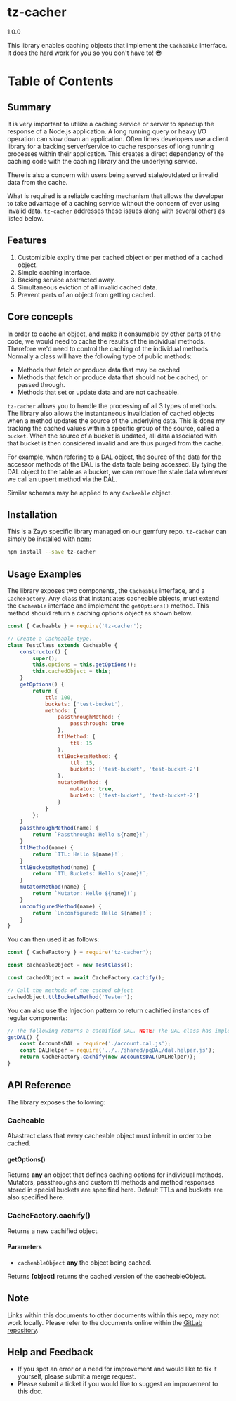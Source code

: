 # tz-cacher

1.0.0

This library enables caching objects that implement the `Cacheable` interface. It does the hard work for you so you don't have to! 😎

# Table of Contents

## Summary
It is very important to utilize a caching service or server to speedup the response of a Node.js application. A long running query or heavy I/O operation can slow down an application. Often times developers use a client library for a backing server/service to cache responses of long running processes within their application. This creates a direct dependency of the caching code with the caching library and the underlying service.

There is also a concern with users being served stale/outdated or invalid data from the cache.

What is required is a reliable caching mechanism that allows the developer to take advantage of a caching service without the concern of ever using invalid data. `tz-cacher` addresses these issues along with several others as listed below.

## Features
1.  Customizible expiry time per cached object or per method of a cached object.
2.  Simple caching interface.
3.  Backing service abstracted away.
4.  Simultaneous eviction of all invalid cached data.
5.  Prevent parts of an object from getting cached.

## Core concepts
In order to cache an object, and make it consumable by other parts of the code, we would need to cache the results of the individual methods. Therefore we'd need to control the caching of the individual methods. Normally a class will have the following type of public methods:
-   Methods that fetch or produce data that may be cached
-   Methods that fetch or produce data that should not be cached, or passed through.
-   Methods that set or update data and are not cacheable.
  
`tz-cacher` allows you to handle the processing of all 3 types of methods. The library also allows the instantaneous invalidation of cached objects when a method updates the source of the underlying data. This is done my tracking the cached values within a specific group of the source, called a `bucket`. When the source of a bucket is updated, all data associated with that bucket is then considered invalid and are thus purged from the cache.

For example, when refering to a DAL object, the source of the data for the accessor methods of the DAL is the data table being accessed. By tying the DAL object to the table as a bucket, we can remove the stale data whenever we call an upsert method via the DAL.

Similar schemes may be applied to any `Cacheable` object.

## Installation
This is a Zayo specific library managed on our gemfury repo. `tz-cacher` can simply be installed with [npm](https://www.npmjs.com/):

```bash
npm install --save tz-cacher
```

## Usage Examples
The library exposes two components, the `Cacheable` interface, and a `CacheFactory`. Any `class` that instantiates cacheable objects, must extend the `Cacheable` interface and implement the `getOptions()` method. This method should return a caching options object as shown below.

```javascript
const { Cacheable } = require('tz-cacher');

// Create a Cacheable type.
class TestClass extends Cacheable {
    constructor() {
        super();
        this.options = this.getOptions();
        this.cachedObject = this;
    }
    getOptions() {
        return {
            ttl: 100,
            buckets: ['test-bucket'],
            methods: {
                passthroughMethod: {
                    passthrough: true
                },
                ttlMethod: {
                    ttl: 15
                },
                ttlBucketsMethod: {
                    ttl: 15,
                    buckets: ['test-bucket', 'test-bucket-2']
                },
                mutatorMethod: {
                    mutator: true,
                    buckets: ['test-bucket', 'test-bucket-2']
                }
            }
        };
    }
    passthroughMethod(name) {
        return `Passthrough: Hello ${name}!`;
    }
    ttlMethod(name) {
        return `TTL: Hello ${name}!`;
    }
    ttlBucketsMethod(name) {
        return `TTL Buckets: Hello ${name}!`;
    }
    mutatorMethod(name) {
        return `Mutator: Hello ${name}!`;
    }
    unconfiguredMethod(name) {
        return `Unconfigured: Hello ${name}!`;
    }
}
```

You can then used it as follows:
```javascript
const { CacheFactory } = require('tz-cacher');

const cacheableObject = new TestClass();

const cachedObject = await CacheFactory.cachify();

// Call the methods of the cached object
cachedObject.ttlBucketsMethod('Tester');
```

You can also use the Injection pattern to return cachified instances of regular components:
```javascript
// The following returns a cachified DAL. NOTE: The DAL class has implemented the Cacheable interface.
getDAL() {
    const AccountsDAL = require('./account.dal.js');
    const DALHelper = require('../../shared/pgDAL/dal.helper.js');
    return CacheFactory.cachify(new AccountsDAL(DALHelper));
}
```

## API Reference

The library exposes the following:

### Cacheable

Abastract class that every cacheable object must inherit in order to be cached.

#### getOptions()

Returns **any** an object that defines caching options for individual methods.
Mutators, passthroughs and custom ttl methods and method responses stored
in special buckets are specified here. Default TTLs and buckets are also
specified here.

### CacheFactory.cachify()

Returns a new cachified object.

#### Parameters

-   `cacheableObject` **any** the object being cached.

Returns **[object]** returns the cached version of the cacheableObject.

## Note

Links within this documents to other documents within this repo, may not work locally. Please refer to the documents online within the [GitLab repository](https://gitlab.zayo.com/tranzact/tz-cacher).

## Help and Feedback

-   If you spot an error or a need for improvement and would like to fix it yourself, please submit a merge request.
-   Please submit a ticket if you would like to suggest an improvement to this doc.
